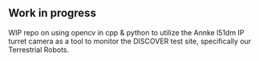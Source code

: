 ## Work in progress
WIP repo on using opencv in cpp & python to utilize the 
Annke l51dm IP turret camera as a tool to monitor the 
DISCOVER test site, specifically our Terrestrial Robots. 


